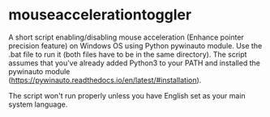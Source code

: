 # mouseaccelerationtoggler
A short script enabling/disabling mouse acceleration (Enhance pointer precision feature) on Windows OS using Python pywinauto module. Use the .bat file to run it (both files have to be in the same directory). The script assumes that you've already added Python3 to your PATH and installed the pywinauto module (https://pywinauto.readthedocs.io/en/latest/#installation).

The script won't run properly unless you have English set as your main system language.


